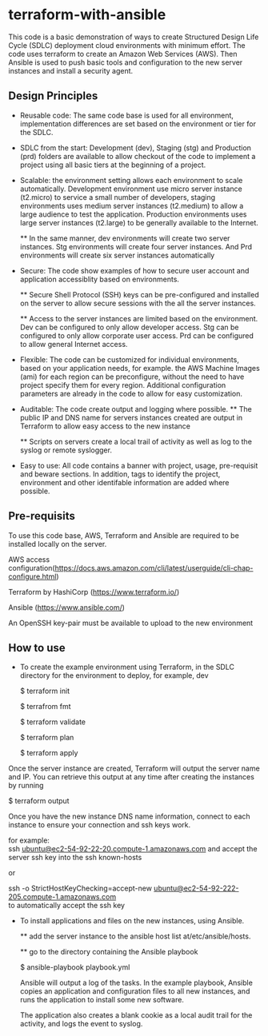 # terraform-with-ansible
This code is a basic demonstration of ways to create Structured Design Life Cycle (SDLC) deployment cloud environments with minimum effort.  The code uses terraform to create an Amazon Web Services (AWS).  Then Ansible is used to push basic tools and configuration to the new server instances and install a security agent.

## Design Principles
* Reusable code: The same code base is used for all environment, implementation differences are set based on the environment or tier for the SDLC.
* SDLC from the start: Development (dev), Staging (stg) and Production (prd) folders are available to allow checkout of the code to implement a project using all basic tiers at the beginning of a project.
* Scalable:  the environment setting allows each environment to scale automatically.  Development environment use micro server instance (t2.micro) to service a small number of developers, staging environments uses medium server instances (t2.medium) to allow a large audience to test the application.  Production environments uses large server instances (t2.large) to be generally available to the Internet.

  ** In the same manner, dev environments will create two server instances.  Stg environments will create four server instances.  And Prd environments will create six server instances automatically

* Secure: The code show examples of how to secure user account and application accessiblity based on environments.
  
  ** Secure Shell Protocol (SSH) keys can be pre-configured and installed on the server to allow secure sessions with the all the server instances.
  
  ** Access to the server instances are limited based on the environment.  Dev can be configured to only allow developer access.  Stg can be configured to only allow corporate user access.  Prd can be configured to allow general Internet access.

* Flexible: The code can be customized for individual environments, based on your application needs, for example.  the AWS Machine Images (ami) for each region can be preconfigure, without the need to have project specify them for every region. Additional configuration parameters are already in the code to allow for easy customization.
  
* Auditable: The code create output and logging where possible.
  ** The public IP and DNS name for servers instances created are output in Terraform to allow easy access to the new instance

  ** Scripts on servers create a local trail of activity as well as log to the syslog or remote syslogger.

* Easy to use:  All code contains a banner with project, usage, pre-requisit and beware sections.  In addition, tags to identify the project, environment and other identifable information are added where possible.

## Pre-requisits

To use this code base, AWS, Terraform and Ansible are required to be installed locally on the server.

   AWS access configuration(https://docs.aws.amazon.com/cli/latest/userguide/cli-chap-configure.html)
  
   Terraform by HashiCorp (https://www.terraform.io/)
  
   Ansible (https://www.ansible.com/)

An OpenSSH key-pair must be available to upload to the new environment

## How to use

* To create the example environment using Terraform, in the SDLC directory for the environment to deploy, for example, dev

  $ terraform init

  $ terrafrom fmt

  $ terraform validate

  $ terraform plan

  $ terraform apply
  
 Once the server instance are created, Terraform will output the server name and IP.  You can retrieve this output at any time after creating the instances by running 
 
  $ terraform output
  
Once you have the new instance DNS name information, connect to each instance to ensure your connection and ssh keys work.

for example:  
  ssh ubuntu@ec2-54-92-22-20.compute-1.amazonaws.com 
  and accept the server ssh key into the ssh known-hosts
 
  or
  
  ssh -o StrictHostKeyChecking=accept-new  ubuntu@ec2-54-92-222-205.compute-1.amazonaws.com    
  to automatically accept the ssh key

* To install applications and files on the new instances, using Ansible.

  **   add the server instance to the ansible host list at/etc/ansible/hosts.

  ** go to the directory containing the Ansible playbook

     $ ansible-playbook playbook.yml

     Ansible will output a log of the  tasks.  In the example playbook, Ansible copies an application and configuration files to all new instances, and runs the application to install some new software.

  The application also creates a blank cookie as a local audit trail for the activity, and logs the event to syslog.

  
